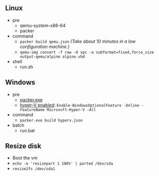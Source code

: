 ## Linux

- pre
  - qemu-system-x86-64
  - packer
- command
  - `packer build qemu.json` *(Take about 10 minutes in a low configuration machine.)*
  - `qemu-img convert -f raw -O vpc -o subformat=fixed,force_size output-qemu/alpine alpine.vhd`
- shell
  - run.sh

## Windows

- pre
  - [packer.exe](https://developer.hashicorp.com/packer/downloads)
  - [hyper-V enabled](https://learn.microsoft.com/en-us/virtualization/hyper-v-on-windows/quick-start/enable-hyper-v): `Enable-WindowsOptionalFeature -Online -FeatureName Microsoft-Hyper-V -All`
- command
  - `packer.exe build hyperv.json`
- batch
  - run.bat

## Resize disk

- Boot the vm
- `echo -e 'resizepart 1 100%' | parted /dev/sda`
- `resize2fs /dev/sda1`
